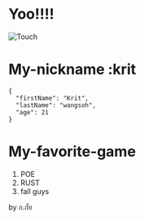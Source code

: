 # Yoo!!!!
![Touch](https://images.alphacoders.com/519/51953.jpg)
# My-nickname :krit
```
{
  "firstName": "Krit",
  "lastName": "wangsoh",
  "age": 21
}
```
# My-favorite-game
1. POE
2. RUST
3. fall guys



by ก.กั่ย
